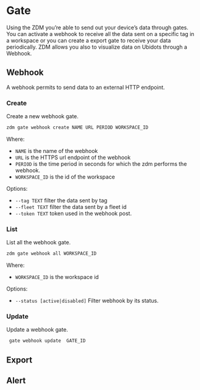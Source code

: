 # Gate
Using the ZDM you’re able to send out your device’s data through gates.
You can activate a webhook to receive all the data sent on a specific tag in a workspace or
you can create a export gate to receive your data periodically.
ZDM allows you also to visualize data on Ubidots through a Webhook.


## Webhook
A webhook permits to send data to an external HTTP endpoint.
 

### Create
Create a new webhook gate.

```sh 
zdm gate webhook create NAME URL PERIOD WORKSPACE_ID
```


Where:

* `NAME` is the name of the webhook
* `URL` is the HTTPS url endpoint of the webhook
* `PERIOD` is the time period in seconds for which the zdm performs the webhook. 
* `WORKSPACE_ID` is the id of the workspace

Options:
* `--tag TEXT`             filter the data sent by tag
*  `--fleet TEXT`          filter the data sent by a fleet id
*  `--token TEXT`          token used in the webhook post.


### List
List all the webhook gate.

```sh
zdm gate webhook all WORKSPACE_ID
```

Where:

* `WORKSPACE_ID` is the workspace id

Options:

 * `--status [active|disabled]`  Filter webhook by its status.

### Update
Update a  webhook gate.

```sh
 gate webhook update  GATE_ID
```

## Export 


## Alert